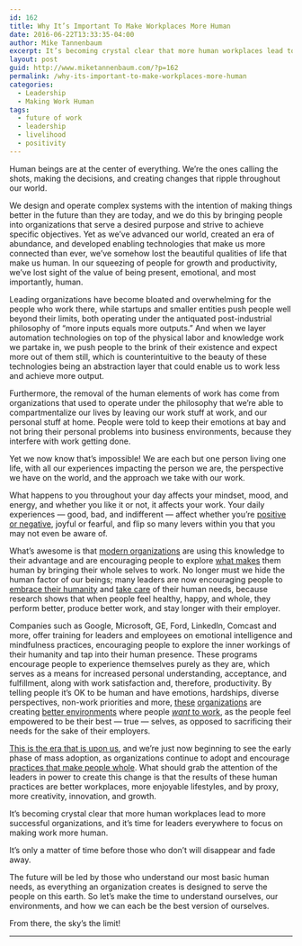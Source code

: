 ```yaml
---
id: 162
title: Why It’s Important To Make Workplaces More Human
date: 2016-06-22T13:33:35-04:00
author: Mike Tannenbaum
excerpt: It’s becoming crystal clear that more human workplaces lead to more successful organizations, and it’s time for leaders everywhere to focus on making work more human.
layout: post
guid: http://www.miketannenbaum.com/?p=162
permalink: /why-its-important-to-make-workplaces-more-human
categories:
  - Leadership
  - Making Work Human
tags:
  - future of work
  - leadership
  - livelihood
  - positivity
---
```

<div class="section-inner layoutSingleColumn">
<p id="31d5" class="graf--p graf-after--figure">Human beings are at the center of everything. We’re the ones calling the shots, making the decisions, and creating changes that ripple throughout our world.</p>
<p id="f85e" class="graf--p graf-after--p">We design and operate complex systems with the intention of making things better in the future than they are today, and we do this by bringing people into organizations that serve a desired purpose and strive to achieve specific objectives. Yet as we’ve advanced our world, created an era of abundance, and developed enabling technologies that make us more connected than ever, we’ve somehow lost the beautiful qualities of life that make us human. In our squeezing of people for growth and productivity, we’ve lost sight of the value of being present, emotional, and most importantly, human.</p>
<p id="0cea" class="graf--p graf-after--p">Leading organizations have become bloated and overwhelming for the people who work there, while startups and smaller entities push people well beyond their limits, both operating under the antiquated post-industrial philosophy of “more inputs equals more outputs.” And when we layer automation technologies on top of the physical labor and knowledge work we partake in, we push people to the brink of their existence and expect more out of them still, which is counterintuitive to the beauty of these technologies being an abstraction layer that could enable us to work less and achieve more output.</p>
<p id="bda2" class="graf--p graf-after--p">Furthermore, the removal of the human elements of work has come from organizations that used to operate under the philosophy that we’re able to compartmentalize our lives by leaving our work stuff at work, and our personal stuff at home. People were told to keep their emotions at bay and not bring their personal problems into business environments, because they interfere with work getting done.</p>
<p id="d7b4" class="graf--p graf-after--p">Yet we now know that’s impossible! We are each but one person living one life, with all our experiences impacting the person we are, the perspective we have on the world, and the approach we take with our work.</p>
<p id="22cb" class="graf--p graf-after--p">What happens to you throughout your day affects your mindset, mood, and energy, and whether you like it or not, it affects your work. Your daily experiences — good, bad, and indifferent — affect whether you’re <a class="markup--anchor markup--p-anchor" href="https://medium.com/enjoy-humanity/mindset-grow-your-potential-with-positive-perspectives-66dab7e7580d" data-href="https://medium.com/enjoy-humanity/mindset-grow-your-potential-with-positive-perspectives-66dab7e7580d">positive or negative</a>, joyful or fearful, and flip so many levers within you that you may not even be aware of.</p>
<p id="e31a" class="graf--p graf-after--p">What’s awesome is that <a class="markup--anchor markup--p-anchor" href="http://nymag.com/thecut/2016/04/etsy-capitalism-c-v-r.html" rel="nofollow" data-href="http://nymag.com/thecut/2016/04/etsy-capitalism-c-v-r.html">modern organizations</a> are using this knowledge to their advantage and are encouraging people to explore <a class="markup--anchor markup--p-anchor" href="https://www.washingtonpost.com/news/on-leadership/wp/2015/03/06/an-unusual-new-policy-for-working-mothers/" rel="nofollow" data-href="https://www.washingtonpost.com/news/on-leadership/wp/2015/03/06/an-unusual-new-policy-for-working-mothers/">what makes</a> them human by bringing their whole selves to work. No longer must we hide the human factor of our beings; many leaders are now encouraging people to <a class="markup--anchor markup--p-anchor" href="http://www.slideshare.net/LuminaryLabs/the-human-company-playbook-version-10" rel="nofollow" data-href="http://www.slideshare.net/LuminaryLabs/the-human-company-playbook-version-10">embrace their humanity</a> and <a class="markup--anchor markup--p-anchor" href="http://www.fastcompany.com/3028763/bottom-line/how-ceos-can-actually-take-maternity-leave" rel="nofollow" data-href="http://www.fastcompany.com/3028763/bottom-line/how-ceos-can-actually-take-maternity-leave">take care</a> of their human needs, because research shows that when people feel healthy, happy, and whole, they perform better, produce better work, and stay longer with their employer.</p>
<p id="c4a3" class="graf--p graf-after--p">Companies such as Google, Microsoft, GE, Ford, LinkedIn, Comcast and more, offer training for leaders and employees on emotional intelligence and mindfulness practices, encouraging people to explore the inner workings of their humanity and tap into their human presence. These programs encourage people to experience themselves purely as they are, which serves as a means for increased personal understanding, acceptance, and fulfillment, along with work satisfaction and, therefore, productivity. By telling people it’s OK to be human and have emotions, hardships, diverse perspectives, non-work priorities and more, <a class="markup--anchor markup--p-anchor" href="http://workat.crew.co/" rel="nofollow" data-href="http://workat.crew.co/">these</a> <a class="markup--anchor markup--p-anchor" href="https://buffer.com/journey" rel="nofollow" data-href="https://buffer.com/journey">organizations</a> are creating <a class="markup--anchor markup--p-anchor" href="http://www.creativereview.co.uk/cr-blog/2016/april/creative-brains-need-time-off/" rel="nofollow" data-href="http://www.creativereview.co.uk/cr-blog/2016/april/creative-brains-need-time-off/">better environments</a> where people <a class="markup--anchor markup--p-anchor" href="https://themanual.org/read/issues/5/kate-kiefer-lee/article" rel="nofollow" data-href="https://themanual.org/read/issues/5/kate-kiefer-lee/article"><em class="markup--em markup--p-em">want</em> to work</a>, as the people feel empowered to be their best — true — selves, as opposed to sacrificing their needs for the sake of their employers.</p>
<p id="059b" class="graf--p graf-after--p"><a class="markup--anchor markup--p-anchor" href="http://dupress.com/articles/human-capital-trends-introduction/" rel="nofollow" data-href="http://dupress.com/articles/human-capital-trends-introduction/">This is the era that is upon us</a>, and we’re just now beginning to see the early phase of mass adoption, as organizations continue to adopt and encourage <a class="markup--anchor markup--p-anchor" href="https://hbr.org/2016/06/managing-the-high-intensity-workplace" rel="nofollow" data-href="https://hbr.org/2016/06/managing-the-high-intensity-workplace">practices that make people whole</a>. What should grab the attention of the leaders in power to create this change is that the results of these human practices are better workplaces, more enjoyable lifestyles, and by proxy, more creativity, innovation, and growth.</p>
<p id="0358" class="graf--p graf-after--p">It’s becoming crystal clear that more human workplaces lead to more successful organizations, and it’s time for leaders everywhere to focus on making work more human.</p>
<p id="8389" class="graf--p graf-after--p">It’s only a matter of time before those who don’t will disappear and fade away.</p>
<p id="e428" class="graf--p graf-after--p">The future will be led by those who understand our most basic human needs, as everything an organization creates is designed to serve the people on this earth. So let’s make the time to understand ourselves, our environments, and how we can each be the best version of ourselves.</p>
<p id="0b82" class="graf--p graf-after--p graf--last">From there, the sky’s the limit!</p>


<hr />
<p class="graf--p graf-after--p graf--last"></p>

</div>